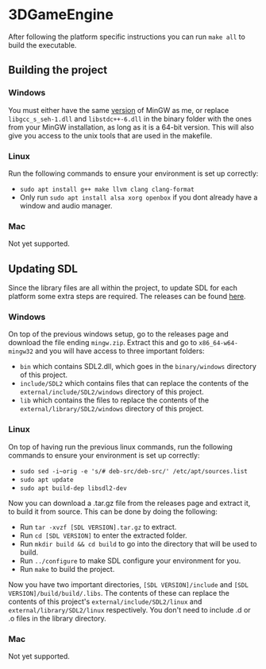 # 3DGameEngine
After following the platform specific instructions you can run `make all` to build the executable.

## Building the project
### Windows
You must either have the same [version](https://github.com/brechtsanders/winlibs_mingw/releases/download/13.2.0posix-17.0.6-11.0.1-ucrt-r5/winlibs-x86_64-posix-seh-gcc-13.2.0-llvm-17.0.6-mingw-w64ucrt-11.0.1-r5.zip)
of MinGW as me, or replace `libgcc_s_seh-1.dll` and `libstdc++-6.dll` in the binary folder with the ones from your MinGW installation, as long as it is a 64-bit version. This will also
give you access to the unix tools that are used in the makefile.

### Linux
Run the following commands to ensure your environment is set up correctly:
- `sudo apt install g++ make llvm clang clang-format`
- Only run `sudo apt install alsa xorg openbox` if you dont already have a window and audio manager.

### Mac
Not yet supported.

## Updating SDL
Since the library files are all within the project, to update SDL for each platform some extra steps are required. The releases can be found [here](https://github.com/libsdl-org/SDL/releases).

### Windows
On top of the previous windows setup, go to the releases page and download the file ending `mingw.zip`. Extract this and go to `x86_64-w64-mingw32` and you will have access to three important folders:
- `bin` which contains SDL2.dll, which goes in the `binary/windows` directory of this project.
- `include/SDL2` which contains files that can replace the contents of the `external/include/SDL2/windows` directory of this project.
- `lib` which contains the files to replace the contents of the `external/library/SDL2/windows` directory of this project.

### Linux
On top of having run the previous linux commands, run the following commands to ensure your environment is set up correctly:
- `sudo sed -i~orig -e 's/# deb-src/deb-src/' /etc/apt/sources.list`
- `sudo apt update`
- `sudo apt build-dep libsdl2-dev`

Now you can download a .tar.gz file from the releases page and extract it, to build it from source. This can be done by doing the following:
- Run `tar -xvzf [SDL VERSION].tar.gz` to extract.
- Run `cd [SDL VERSION]` to enter the extracted folder.
- Run `mkdir build && cd build` to go into the directory that will be used to build.
- Run `../configure` to make SDL configure your environment for you.
- Run `make` to build the project.

Now you have two important directories, `[SDL VERSION]/include` and `[SDL VERSION]/build/build/.libs`. The contents of these can replace the contents of this project's
`external/include/SDL2/linux` and `external/library/SDL2/linux` respectively. You don't need to include .d or .o files in the library directory.

### Mac
Not yet supported.
